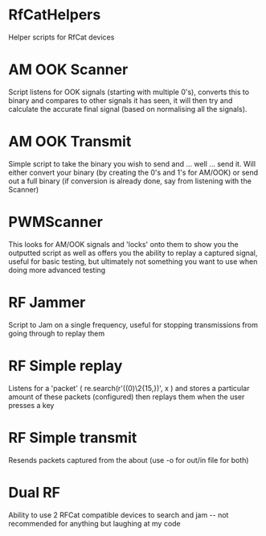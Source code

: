 # RfCatHelpers
Helper scripts for RfCat devices

# AM OOK Scanner
Script listens for OOK signals (starting with multiple 0's), converts this to binary and compares to other signals it has seen, it will then try and calculate the accurate final signal (based on normalising all the signals).

# AM OOK Transmit
Simple script to take the binary you wish to send and ... well ... send it. Will either convert your binary (by creating the 0's and 1's for AM/OOK) or send out a full binary (if conversion is already done, say from listening with the Scanner)

# PWMScanner
This looks for AM/OOK signals and 'locks' onto them to show you the outputted script as well as offers you the ability to replay a captured signal, useful for basic testing, but ultimately not something you want to use when doing more advanced testing

# RF Jammer
Script to Jam on a single frequency, useful for stopping transmissions from going through to replay them

# RF Simple replay
Listens for a 'packet' ( re.search(r'((0)\2{15,})', x ) and stores a particular amount of these packets (configured) then replays them when the user presses a key

# RF Simple transmit
Resends packets captured from the about (use -o for out/in file for both)

# Dual RF
Ability to use 2 RFCat compatible devices to search and jam -- not recommended for anything but laughing at my code
